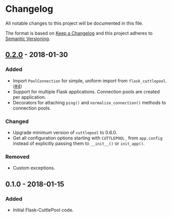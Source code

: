# Changelog
All notable changes to this project will be documented in this file.

The format is based on [Keep a Changelog](http://keepachangelog.com)
and this project adheres to [Semantic Versioning](http://semver.org).

## [0.2.0] - 2018-01-30
### Added
- Import `PoolConnection` for simple, uniform import from `flask_cuttlepool`.
  ([#4](https://github.com/smitchell556/flask-cuttlepool/pull/4))
- Support for multiple Flask applications. Connection pools are created per
  application.
- Decorators for attaching `ping()` and `normalize_connection()` methods to
  connection pools.
### Changed
- Upgrade minimum version of `cuttlepool` to 0.6.0.
- Get all configuration options starting with `CUTTLEPOOL_` from `app.config`
  instead of explicitly passing them to `__init__()` or `init_app()`.
### Removed
- Custom exceptions.

## 0.1.0 - 2018-01-15
### Added
- Initial Flask-CuttlePool code.

[0.2.0]: https://github.com/smitchell556/flask-cuttlepool/compare/v0.1.0...0.2.0
